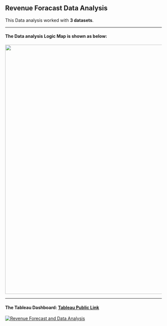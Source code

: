 ## Revenue Foracast Data Analysis

This Data analysis worked with **3 datasets**.

------
#### The Data analysis Logic Map is shown as below:
<img src="https://user-images.githubusercontent.com/90363752/205504933-c35e6fb9-4a1c-4942-abcd-71d2888cefb9.png" width="800" height="">

------
#### The **Tableau** Dashboard: [Tableau Public Link](https://public.tableau.com/views/RevenueAnalysis_16612808748220/Rev_forc?:language=en-US&:display_count=n&:origin=viz_share_link)

<div class='tableauPlaceholder' id='viz1670173869654' style='position: relative'><noscript><a href='#'><img alt='Revenue Forecast and Data Analysis ' src='https:&#47;&#47;public.tableau.com&#47;static&#47;images&#47;Re&#47;RevenueAnalysis_16612808748220&#47;Rev_forc&#47;1_rss.png' style='border: none' /></a></noscript><object class='tableauViz'  style='display:none;'><param name='host_url' value='https%3A%2F%2Fpublic.tableau.com%2F' /> <param name='embed_code_version' value='3' /> <param name='site_root' value='' /><param name='name' value='RevenueAnalysis_16612808748220&#47;Rev_forc' /><param name='tabs' value='no' /><param name='toolbar' value='yes' /><param name='static_image' value='https:&#47;&#47;public.tableau.com&#47;static&#47;images&#47;Re&#47;RevenueAnalysis_16612808748220&#47;Rev_forc&#47;1.png' /> <param name='animate_transition' value='yes' /><param name='display_static_image' value='yes' /><param name='display_spinner' value='yes' /><param name='display_overlay' value='yes' /><param name='display_count' value='yes' /><param name='language' value='en-US' /></object></div>

